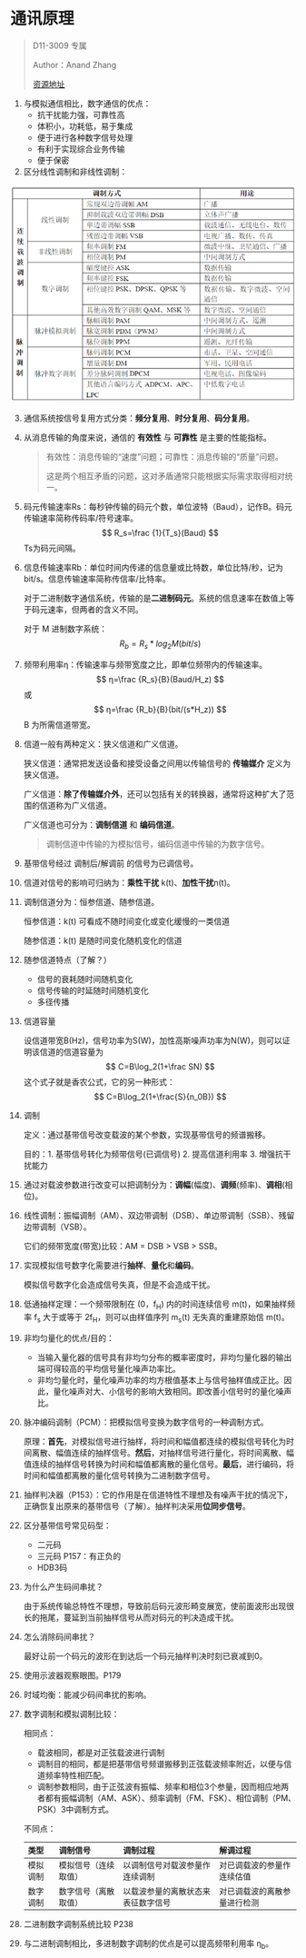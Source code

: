 # 通讯原理

> D11-3009 专属
>
> Author：Anand Zhang
>
> [资源地址](https://github.com/anandzhang/review-Junior-2019)

1. 与模拟通信相比，数字通信的优点：
   - 抗干扰能力强，可靠性高
   - 体积小，功耗低，易于集成
   - 便于进行各种数字信号处理
   - 有利于实现综合业务传输
   - 便于保密
2. 区分线性调制和非线性调制：

![image](images\image.png)

3. 通信系统按信号复用方式分类：**频分复用**、**时分复用**、**码分复用**。

4. 从消息传输的角度来说，通信的 **有效性**  与 **可靠性** 是主要的性能指标。

   > 有效性：消息传输的“速度”问题；可靠性：消息传输的“质量”问题。
   >
   > 这是两个相互矛盾的问题，这对矛盾通常只能根据实际需求取得相对统一。

5. 码元传输速率Rs：每秒钟传输的码元个数，单位波特（Baud），记作B。码元传输速率简称传码率/符号速率。
   $$
   R_s=\frac {1}{T_s}(Baud)
   $$
   Ts为码元间隔。

6. 信息传输速率Rb：单位时间内传递的信息量或比特数，单位比特/秒，记为bit/s。信息传输速率简称传信率/比特率。

   对于二进制数字通信系统，传输的是**二进制码元**。系统的信息速率在数值上等于码元速率，但两者的含义不同。

   对于 M 进制数字系统：
   $$
   R_b=R_s*log_2M(bit/s)
   $$

7. 频带利用率η：传输速率与频带宽度之比，即单位频带内的传输速率。
   $$
   η=\frac {R_s}{B}(Baud/H_z)
   $$
   或
   $$
   η=\frac {R_b}{B}(bit/(s*H_z))
   $$
   B 为所需信道带宽。

8. 信道一般有两种定义：狭义信道和广义信道。

   狭义信道：通常把发送设备和接受设备之间用以传输信号的 **传输媒介** 定义为狭义信道。

   广义信道：**除了传输媒介外**，还可以包括有关的转换器，通常将这种扩大了范围的信道称为广义信道。

   广义信道也可分为：**调制信道** 和 **编码信道**。

   > 调制信道中传输的为模拟信号，编码信道中传输的为数字信号。

9. 基带信号经过 调制后/解调前 的信号为已调信号。

10. 信道对信号的影响可归纳为：**乘性干扰** k(t)、**加性干扰**n(t)。

11. 调制信道分为：恒参信道、随参信道。

    恒参信道：k(t) 可看成不随时间变化或变化缓慢的一类信道

    随参信道：k(t) 是随时间变化随机变化的信道

12. 随参信道特点（了解？）

    - 信号的衰耗随时间随机变化
    - 信号传输的时延随时间随机变化
    - 多径传播

13. 信道容量

    设信道带宽B(Hz)，信号功率为S(W)，加性高斯噪声功率为N(W)，则可以证明该信道的信道容量为 
    $$
    C=B\log_2(1+\frac SN)
    $$
    这个式子就是香农公式，它的另一种形式：
    $$
    C=B\log_2(1+\frac{S}{n_0B})
    $$

14. 调制

    定义：通过基带信号改变载波的某个参数，实现基带信号的频谱搬移。

    目的：1. 基带信号转化为频带信号(已调信号) 2. 提高信道利用率 3. 增强抗干扰能力

15. 通过对载波参数进行改变可以把调制分为：**调幅**(幅度)、**调频**(频率)、**调相**(相位)。

16. 线性调制：振幅调制（AM）、双边带调制（DSB）、单边带调制（SSB）、残留边带调制（VSB）。

    它们的频带宽度(带宽)比较：AM = DSB > VSB > SSB。

17. 实现模拟信号数字化需要进行**抽样**、**量化**和**编码**。

    模拟信号数字化会造成信号失真，但是不会造成干扰。

18. 低通抽样定理：一个频带限制在 <span>(0，f<sub>H</sub>) </span>  内的时间连续信号 m(t)，如果抽样频率 <span>f<sub>s</sub> </span> 大于或等于  <span>2f<sub>H</sub></span>，则可以由样值序列 <span>m<sub>s</sub>(t)</span> 无失真的重建原始信 m(t)。

19. 非均匀量化的优点/目的：

    - 当输入量化器的信号具有非均匀分布的概率密度时，非均匀量化器的输出端可得较高的平均信号量化噪声功率比。
    - 非均匀量化时，量化噪声功率的均方根值基本上与信号抽样值成正比。因此，量化噪声对大、小信号的影响大致相同。即改善小信号时的量化噪声比。

20. 脉冲编码调制（PCM）：把模拟信号变换为数字信号的一种调制方式。

    原理：**首先**，对模拟信号进行抽样，将时间和幅值都连续的模拟信号转化为时间离散、幅值连续的抽样信号。**然后**，对抽样信号进行量化，将时间离散、幅值连续的抽样信号转换为时间和幅值都离散的量化信号。**最后**，进行编码，将时间和幅值都离散的量化信号转换为二进制数字信号。

21. 抽样判决器（P153）：它的作用是在信道特性不理想及有噪声干扰的情况下，正确恢复出原来的基带信号（了解）。抽样判决采用**位同步信号**。

22. 区分基带信号常见码型：

    - 二元码
    - 三元码 P157：有正负的
    - HDB3码

23. 为什么产生码间串扰？

    由于系统传输总特性不理想，导致前后码元波形畸变展宽，使前面波形出现很长的拖尾，蔓延到当前抽样信号从而对码元的判决造成干扰。

24. 怎么消除码间串扰？

    最好让前一个码元的波形在到达后一个码元抽样判决时刻已衰减到0。

25. 使用示波器观察眼图。P179

26. 时域均衡：能减少码间串扰的影响。

27. 数字调制和模拟调制比较：

    相同点：

    - 载波相同，都是对正弦载波进行调制
    - 调制目的相同，都是把基带信号频谱搬移到正弦载波频率附近，以便与信道频率特性相匹配。
    - 调制参数相同，由于正弦波有振幅、频率和相位3个参量，因而相应地两者都有振幅调制（AM、ASK）、频率调制（FM、FSK）、相位调制（PM、PSK）3中调制方式。

    不同点：

    | 类型     | 调制信号             | 调制过程                           | 解调过程                     |
    | -------- | -------------------- | ---------------------------------- | ---------------------------- |
    | 模拟调制 | 模拟信号（连续取值） | 以调制信号对载波参量作连续调制     | 对已调载波的参量作连续估值   |
    | 数字调制 | 数字信号（离散取值） | 以载波参量的离散状态来表征数字信号 | 对已调载波的离散参量进行检测 |

28. 二进制数字调制系统比较 P238

29. 与二进制调制相比，多进制数字调制的优点是可以提高频带利用率 <span>η<sub>b</sub></span>。